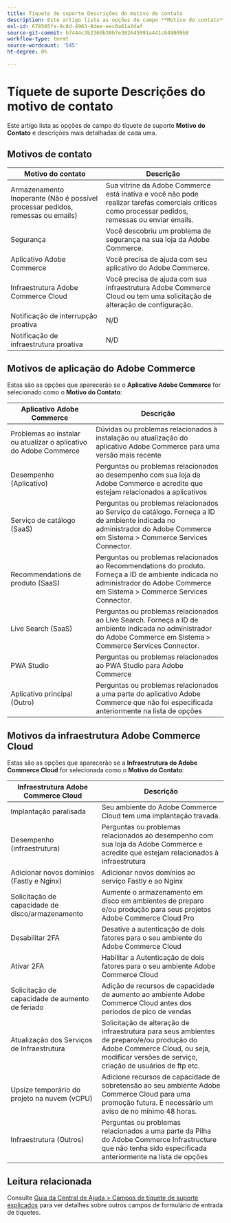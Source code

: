 ```yaml
---
title: Tíquete de suporte Descrições do motivo de contato
description: Este artigo lista as opções de campo **Motivo do contato** do tíquete de suporte e descrições mais detalhadas de cada uma.
exl-id: 678505fe-8c8d-4963-8dee-eec0a61a2daf
source-git-commit: b7444c3b2360b38b7e382645991a441c649009b8
workflow-type: tm+mt
source-wordcount: '545'
ht-degree: 0%

---
```


# Tíquete de suporte Descrições do motivo de contato

Este artigo lista as opções de campo do tíquete de suporte **Motivo do Contato** e descrições mais detalhadas de cada uma.

## Motivos de contato

<table class="tg">
<thead>
  <tr>
    <th><span style="font-weight:bold;font-style:normal">Motivo do contato</span></th>
    <th><span style="font-weight:700;font-style:normal">Descrição</span></th>
  </tr>
</thead>
<tbody>
  <tr>
    <td>Armazenamento Inoperante (Não é possível processar pedidos, remessas ou emails)</td>
    <td>Sua vitrine da Adobe Commerce está inativa e você não pode realizar tarefas comerciais críticas como processar pedidos, remessas ou enviar emails.</td>
  </tr>
  <tr>
    <td>Segurança</td>
    <td>Você descobriu um problema de segurança na sua loja da Adobe Commerce.</td>
  </tr>
  <tr>
    <td>Aplicativo Adobe Commerce</td>
    <td>Você precisa de ajuda com seu aplicativo do Adobe Commerce.</td>
  </tr>
  <tr>
    <td>Infraestrutura Adobe Commerce Cloud</td>
    <td>Você precisa de ajuda com sua infraestrutura Adobe Commerce Cloud ou tem uma solicitação de alteração de configuração.</td>
  </tr>
  <tr>
    <td>Notificação de interrupção proativa</td>
    <td>N/D</td>
  </tr>
  <tr>
    <td>Notificação de infraestrutura proativa</td>
    <td>N/D</td>
  </tr>
</tbody>
</table>

## Motivos de aplicação do Adobe Commerce

Estas são as opções que aparecerão se o **Aplicativo Adobe Commerce** for selecionado como o **Motivo do Contato**:

<table class="tg">
<thead>
  <tr>
    <th><span style="font-weight:bold;font-style:normal">Aplicativo Adobe Commerce</span></th>
    <th><span style="font-weight:700;font-style:normal">Descrição</span></th>
  </tr>
</thead>
<tbody>
  <tr>
    <td>Problemas ao instalar ou atualizar o aplicativo do Adobe Commerce</td>
    <td>Dúvidas ou problemas relacionados à instalação ou atualização do aplicativo Adobe Commerce para uma versão mais recente</td>
  </tr>
  <tr>
    <td>Desempenho (Aplicativo)</td>
    <td>Perguntas ou problemas relacionados ao desempenho com sua loja da Adobe Commerce e acredite que estejam relacionados a aplicativos</td>
  </tr>
  <tr>
    <td>Serviço de catálogo (SaaS)</td>
    <td>Perguntas ou problemas relacionados ao Serviço de catálogo.  Forneça a ID de ambiente indicada no administrador do Adobe Commerce em Sistema &gt; Commerce Services Connector.</td>
  </tr>
  <tr>
    <td>Recommendations de produto (SaaS)</td>
    <td>Perguntas ou problemas relacionados ao Recommendations do produto. Forneça a ID de ambiente indicada no administrador do Adobe Commerce em Sistema &gt; Commerce Services Connector.</td>
  </tr>
  <tr>
    <td>Live Search (SaaS)</td>
    <td>Perguntas ou problemas relacionados ao Live Search. Forneça a ID de ambiente indicada no administrador do Adobe Commerce em Sistema &gt; Commerce Services Connector.</td>
  </tr>
  <tr>
    <td>PWA Studio</td>
    <td>Perguntas ou problemas relacionados ao PWA Studio para Adobe Commerce</td>
  </tr>
  <tr>
    <td>Aplicativo principal (Outro)</td>
    <td>Perguntas ou problemas relacionados a uma parte do aplicativo Adobe Commerce que não foi especificada anteriormente na lista de opções</td>
  </tr>
</tbody>
</table>

## Motivos da infraestrutura Adobe Commerce Cloud

Estas são as opções que aparecerão se a **Infraestrutura do Adobe Commerce Cloud** for selecionada como o **Motivo do Contato**:

<table class="tg">
<thead>
  <tr>
    <th><span style="font-weight:bold;font-style:normal">Infraestrutura Adobe Commerce Cloud</span></th>
    <th><span style="font-weight:700;font-style:normal">Descrição</span></th>
  </tr>
</thead>
<tbody>
  <tr>
    <td>Implantação paralisada</td>
    <td>Seu ambiente do Adobe Commerce Cloud tem uma implantação travada.</td>
  </tr>
  <tr>
    <td>Desempenho (infraestrutura)</td>
    <td>Perguntas ou problemas relacionados ao desempenho com sua loja da Adobe Commerce e acredite que estejam relacionados à infraestrutura</td>
  </tr>
  <tr>
    <td>Adicionar novos domínios (Fastly e Nginx)</td>
    <td>Adicionar novos domínios ao serviço Fastly e ao Nginx</td>
  </tr>
  <tr>
    <td>Solicitação de capacidade de disco/armazenamento</td>
    <td>Aumente o armazenamento em disco em ambientes de preparo e/ou produção para seus projetos Adobe Commerce Cloud Pro</td>
  </tr>
  <tr>
    <td>Desabilitar 2FA</td>
    <td>Desative a autenticação de dois fatores para o seu ambiente do Adobe Commerce Cloud</td>
  </tr>
  <tr>
    <td>Ativar 2FA</td>
    <td>Habilitar a Autenticação de dois fatores para o seu ambiente Adobe Commerce Cloud</td>
  </tr>
  <tr>
    <td>Solicitação de capacidade de aumento de feriado</td>
    <td>Adição de recursos de capacidade de aumento ao ambiente Adobe Commerce Cloud antes dos períodos de pico de vendas</td>
  </tr>
  <tr>
    <td>Atualização dos Serviços de Infraestrutura</td>
    <td>Solicitação de alteração de infraestrutura para seus ambientes de preparo/e/ou produção do Adobe Commerce Cloud, ou seja, modificar versões de serviço, criação de usuários de ftp etc.</td>
  </tr>
  <tr>
    <td>Upsize temporário do projeto na nuvem (vCPU)</td>
    <td>Adicione recursos de capacidade de sobretensão ao seu ambiente Adobe Commerce Cloud para uma promoção futura. É necessário um aviso de no mínimo 48 horas.</td>
  </tr>  
  <tr>
    <td>Infraestrutura (Outros)</td>
    <td>Perguntas ou problemas relacionados a uma parte da Pilha do Adobe Commerce Infrastructure que não tenha sido especificada anteriormente na lista de opções</td>
  </tr>
</tbody>
</table>

## Leitura relacionada

Consulte [Guia da Central de Ajuda > Campos de tíquete de suporte explicados](/help/help-center-guide/help-center/magento-help-center-user-guide.md#submit-tickets) para ver detalhes sobre outros campos de formulário de entrada de tíquetes.
